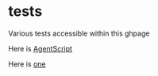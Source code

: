 # tests
Various tests accessible within this ghpage

Here is [AgentScript](https://code.agentscript.org)

Here is [one](one)
